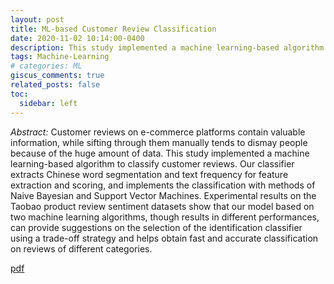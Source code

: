 ```yaml
---
layout: post
title: ML-based Customer Review Classification
date: 2020-11-02 10:14:00-0400
description: This study implemented a machine learning-based algorithm to classify customer reviews.
tags: Machine-Learning
# categories: ML
giscus_comments: true
related_posts: false
toc:
  sidebar: left
---
```


_Abstract:_ Customer reviews on e-commerce platforms contain valuable information, while sifting through them manually tends to dismay people because of the huge amount of data. This study implemented a machine learning-based algorithm to classify customer reviews. Our classifier extracts Chinese word segmentation and text frequency for feature extraction and scoring, and implements the classification with methods of Naive Bayesian and Support Vector Machines. Experimental results on the Taobao product review sentiment datasets show that our model based on two machine learning algorithms, though results in different performances, can provide suggestions on the selection of the identification classifier using a trade-off strategy and helps obtain fast and accurate classification on reviews of different categories.

[pdf](https://iopscience.iop.org/article/10.1088/1742-6596/1678/1/012081/pdf)

